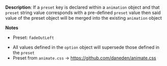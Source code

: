 __Description__: If a `preset` key is declared within a `animation` object and that `preset` string value corresponds with a pre-defined `preset` value then said value of the preset object will be merged into the existing `animation` object

__Notes__

+ Preset: `fadeOutLeft`
- All values defined in the `option` object will supersede those defined in the `preset`
- Preset from `animate.css` -> https://github.com/daneden/animate.css
